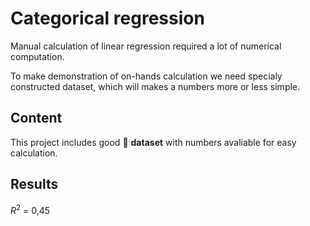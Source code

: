# Categorical regression

Manual calculation of linear regression required a lot of numerical computation.

To make demonstration of on-hands calculation we need specialy constructed dataset, which will makes a numbers more or less simple.

## Content

This project includes good :bookmark_tabs: **dataset** with numbers avaliable for easy calculation.

## Results

_R_<sup>2</sup> = 0,45